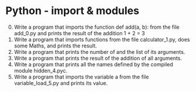 # Python - import & modules
0. Write a program that imports the function def add(a, b): from the file add_0.py and prints the result of the addition 1 + 2 = 3
1. Write a program that imports functions from the file calculator_1.py, does some Maths, and prints the result.
2. Write a program that prints the number of and the list of its arguments.
3. Write a program that prints the result of the addition of all arguments.
4. Write a program that prints all the names defined by the compiled module hidden_4.pyc.
5. Write a program that imports the variable a from the file variable_load_5.py and prints its value.
